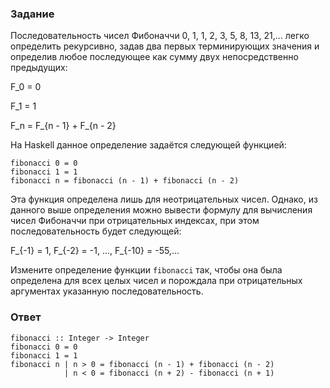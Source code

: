 ### Задание

Последовательность чисел Фибоначчи 0, 1, 1, 2, 3, 5, 8, 13, 21,... легко определить рекурсивно, задав два первых терминирующих значения и определив любое последующее как сумму двух непосредственно предыдущих:

F_0 = 0

F_1 = 1

F_n = F_{n - 1} + F_{n - 2}

На Haskell данное определение задаётся следующей функцией:

```
fibonacci 0 = 0
fibonacci 1 = 1
fibonacci n = fibonacci (n - 1) + fibonacci (n - 2)
```

Эта функция определена лишь для неотрицательных чисел. Однако, из данного выше определения можно вывести формулу для вычисления чисел Фибоначчи при отрицательных индексах, при этом последовательность будет следующей:

F_{-1} = 1, F_{-2} = -1, ..., F_{-10} = -55,... 

Измените определение функции `fibonacci` так, чтобы она была определена для всех целых чисел и порождала при отрицательных аргументах указанную последовательность.﻿


### Ответ

```
fibonacci :: Integer -> Integer
fibonacci 0 = 0
fibonacci 1 = 1
fibonacci n | n > 0 = fibonacci (n - 1) + fibonacci (n - 2)
            | n < 0 = fibonacci (n + 2) - fibonacci (n + 1)
```